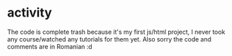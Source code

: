 # activity
The code is complete trash because it's my first js/html project, I never took any course/watched any tutorials for them yet.
Also sorry the code and comments are in Romanian :d
